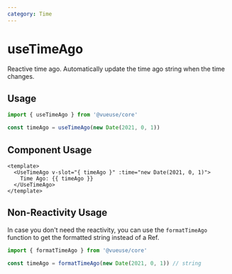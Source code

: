 ```yaml
---
category: Time
---
```


# useTimeAgo

Reactive time ago. Automatically update the time ago string when the time changes.

## Usage

```js
import { useTimeAgo } from '@vueuse/core'

const timeAgo = useTimeAgo(new Date(2021, 0, 1))
```

## Component Usage

```vue
<template>
  <UseTimeAgo v-slot="{ timeAgo }" :time="new Date(2021, 0, 1)">
    Time Ago: {{ timeAgo }}
  </UseTimeAgo>
</template>
```

## Non-Reactivity Usage

In case you don't need the reactivity, you can use the `formatTimeAgo` function to get the formatted string instead of a Ref.

```js
import { formatTimeAgo } from '@vueuse/core'

const timeAgo = formatTimeAgo(new Date(2021, 0, 1)) // string
```
